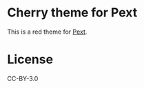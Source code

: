 # Cherry theme for Pext
This is a red theme for [Pext](https://github.com/Pext/Pext).

# License
CC-BY-3.0

